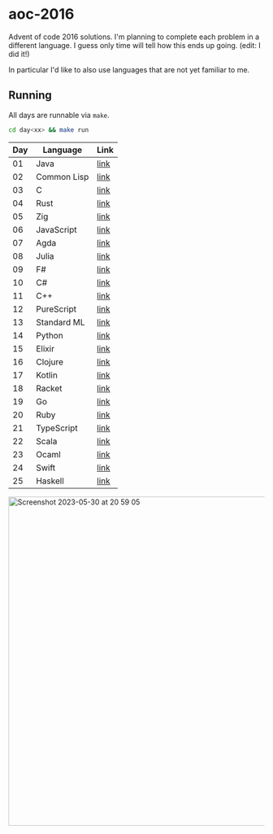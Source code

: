 # aoc-2016

Advent of code 2016 solutions. I'm planning to complete each problem in a different language. I guess only time will tell how this ends up going. (edit: I did it!)

In particular I'd like to also use languages that are not yet familiar to me.

## Running

All days are runnable via `make`.

```sh
cd day<xx> && make run
```

| Day | Language    | Link            |
| --- | ----------- | --------------- |
| 01  | Java        | [link](./day01) |
| 02  | Common Lisp | [link](./day02) |
| 03  | C           | [link](./day03) |
| 04  | Rust        | [link](./day04) |
| 05  | Zig         | [link](./day05) |
| 06  | JavaScript  | [link](./day06) |
| 07  | Agda        | [link](./day07) |
| 08  | Julia       | [link](./day08) |
| 09  | F#          | [link](./day09) |
| 10  | C#          | [link](./day10) |
| 11  | C++         | [link](./day11) |
| 12  | PureScript  | [link](./day12) |
| 13  | Standard ML | [link](./day13) |
| 14  | Python      | [link](./day14) |
| 15  | Elixir      | [link](./day15) |
| 16  | Clojure     | [link](./day16) |
| 17  | Kotlin      | [link](./day17) |
| 18  | Racket      | [link](./day18) |
| 19  | Go          | [link](./day19) |
| 20  | Ruby        | [link](./day20) |
| 21  | TypeScript  | [link](./day21) |
| 22  | Scala       | [link](./day22) |
| 23  | Ocaml       | [link](./day23) |
| 24  | Swift       | [link](./day24) |
| 25  | Haskell     | [link](./day25) |

<img width="647" alt="Screenshot 2023-05-30 at 20 59 05" src="https://github.com/japiirainen/aoc-2016/assets/61139818/a054073a-65f6-4bc1-8de1-89842cd858b2">

